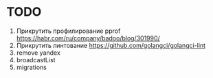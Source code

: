 
TODO
====


1. Прикрутить профилирование pprof https://habr.com/ru/company/badoo/blog/301990/
2. Прикрутить линтование https://github.com/golangci/golangci-lint
3. remove yandex
4. broadcastList
5. migrations



